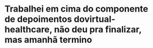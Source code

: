 # Trabalhei em cima do componente de depoimentos dovirtual-healthcare, não deu pra finalizar, mas amanhã termino
